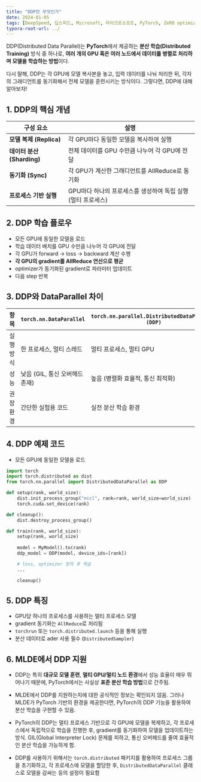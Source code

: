 ```yaml
---
title: "DDP란 무엇인가"
date: 2024-01-05
tags: [DeepSpeed, 딥스피드, Microsoft, 마이크로소프트, PyTorch, ZeRO optimizer, Mixed Precision, Model Parallelism, Pipeline Parallelism, DeepSpeed-Inference, DDP, Distributed Data Parallel]
typora-root-url: ../
---
```


DDP(Distributed Data Parallel)는 **PyTorch**에서 제공하는 **분산 학습(Distributed Training)** 방식 중 하나로, **여러 개의 GPU 혹은 여러 노드에서 데이터를 병렬로 처리하며 모델을 학습하는 방법**이다.

다시 말해, DDP는 각 GPU에 모델 복사본을 놓고, 입력 데이터를 나눠 처리한 뒤, 각자의 그래디언트를 동기화해서 전체 모델을 훈련시키는 방식이다. 그렇다면, DDP에 대해 알아보자!



## 1. DDP의 핵심 개념

| 구성 요소                  | 설명                                                         |
| -------------------------- | ------------------------------------------------------------ |
| **모델 복제 (Replica)**    | 각 GPU마다 동일한 모델을 복사하여 실행                       |
| **데이터 분산 (Sharding)** | 전체 데이터를 GPU 수만큼 나누어 각 GPU에 전달                |
| **동기화 (Sync)**          | 각 GPU가 계산한 그래디언트를 AllReduce로 동기화              |
| **프로세스 기반 실행**     | GPU마다 하나의 프로세스를 생성하여 독립 실행 (멀티 프로세스) |



## 2. DDP 학습 플로우

* 모든 GPU에 동일한 모델을 로드
* 학습 데이터 배치를 GPU 수만큼 나누어 각 GPU에 전달
* 각 GPU가 forward → loss → backward 계산 수행
* **각 GPU의 gradient를 AllReduce 연산으로 평균**
* optimizer가 동기화된 gradient로 파라미터 업데이트
* 다음 step 반복



## 3. DDP와 DataParallel 차이

| 항목      | `torch.nn.DataParallel`        | `torch.nn.parallel.DistributedDataParallel (DDP)` |
| --------- | ------------------------------ | ------------------------------------------------- |
| 실행 방식 | 한 프로세스, 멀티 스레드       | 멀티 프로세스, 멀티 GPU                           |
| 성능      | 낮음 (GIL, 통신 오버헤드 존재) | 높음 (병렬화 효율적, 통신 최적화)                 |
| 권장 환경 | 간단한 실험용 코드             | 실전 분산 학습 환경                               |



##  4. DDP 예제 코드

* 모든 GPU에 동일한 모델을 로드

```python
import torch
import torch.distributed as dist
from torch.nn.parallel import DistributedDataParallel as DDP

def setup(rank, world_size):
    dist.init_process_group("nccl", rank=rank, world_size=world_size)
    torch.cuda.set_device(rank)

def cleanup():
    dist.destroy_process_group()

def train(rank, world_size):
    setup(rank, world_size)
    
    model = MyModel().to(rank)
    ddp_model = DDP(model, device_ids=[rank])

    # loss, optimizer 정의 후 학습
    ...

    cleanup()

```

##  5. DDP 특징

* GPU당 하나의 프로세스를 사용하는 멀티 프로세스 모델
* gradient 동기화는 `AllReduce`로 처리됨
* `torchrun` 또는 `torch.distributed.launch` 등을 통해 실행
* 분산 데이터로 ader 사용 필수 (`DistributedSampler`)



## 6. MLDE에서 DDP 지원

* DDP는 특히 **대규모 모델 훈련**, **멀티 GPU/멀티 노드 환경**에서 성능 효율이 매우 뛰어나기 때문에, PyTorch에서는 사실상 **표준 분산 학습 방법**으로 간주됨.

* MLDE에서 DDP를 지원하는지에 대한 공식적인 정보는 확인되지 않음. 그러나 MLDE가 PyTorch 기반의 환경을 제공한다면, PyTorch의 DDP 기능을 활용하여 분산 학습을 구현할 수 있음.

* PyTorch의 DDP는 멀티 프로세스 기반으로 각 GPU에 모델을 복제하고, 각 프로세스에서 독립적으로 학습을 진행한 후, gradient를 동기화하여 모델을 업데이트하는 방식. GIL(Global Interpreter Lock) 문제를 피하고, 통신 오버헤드를 줄여 효율적인 분산 학습을 가능하게 함.

* DDP를 사용하기 위해서는 `torch.distributed` 패키지를 활용하여 프로세스 그룹을 초기화하고, 각 프로세스에 모델을 할당한 후, `DistributedDataParallel` 클래스로 모델을 감싸는 등의 설정이 필요함

  

  
